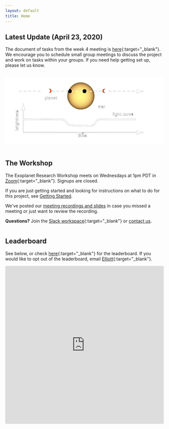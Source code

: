 ```yaml
---
layout: default
title: Home
---
```

<div class="page-display-light" markdown="1">

## Latest Update (April 23, 2020)

The document of tasks from the week 4 meeting is [here](https://docs.google.com/document/d/1Bl8x1cWRS_cJc2oFljb9NaK1Ps5YVv3XcK7tgvh97UQ/edit?usp=sharing){:target="_blank"}. We encourage you to schedule small group meetings to discuss the project and work on tasks within your groups. If you need help getting set up, please let us know.

</div>

<div class="page-display" markdown="1">

<div class="row" markdown="1">

<div class="column" markdown="1">

![](/transit-transparent.png)

</div>

<div class="column" markdown="1">

## The Workshop

The Exoplanet Research Workshop meets on Wednesdays at 1pm PDT in [Zoom](https://stanford.zoom.us/j/2940180841){:target="_blank"}. Signups are closed.

If you are just getting started and looking for instructions on what to do for this project, see [Getting Started](/getting-started/).

<!-- We would recommend you to come to our [weekly meetings](https://stanford.zoom.us/j/2940180841){:target="_blank"} on Wednesdays at 1pm Pacific Time. -->

We've posted our [meeting recordings and slides](/meetings/) in case you missed a meeting or just want to review the recording.

**Questions?** Join the [Slack workspace](https://join.slack.com/t/exoplanetrese-nug2480/shared_invite/zt-d63jj8jl-WFWgC0P9mOBvDLbJEvo5EQ){:target="_blank"} or [contact us](/contact/).

</div>

</div>

## Leaderboard
See below, or check [here](https://docs.google.com/spreadsheets/d/186XBseS2LP1QWJaaSwJQzCkS0cBpJ4C8teQdVBPQDpk/){:target="_blank"} for the leaderboard. If you would like to opt out of the leaderboard, email [Elliott](mailto:elliottq@ohs.stanford.edu){:target="_blank"}.

<center><iframe width='100%' height='500' frameborder='0' scrolling='no' src='https://docs.google.com/spreadsheets/d/186XBseS2LP1QWJaaSwJQzCkS0cBpJ4C8teQdVBPQDpk/'>&range=A1:G33&widget=false&chrome=false</iframe></center>

</div>